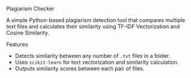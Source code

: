 Plagiarism Checker

A simple Python-based plagiarism detection tool that compares multiple text files and calculates their similarity using TF-IDF Vectorization and Cosine Similarity.

 Features
- Detects similarity between any number of `.txt` files in a folder.
- Uses `scikit-learn` for text vectorization and similarity calculation.
- Outputs similarity scores between each pair of files.







